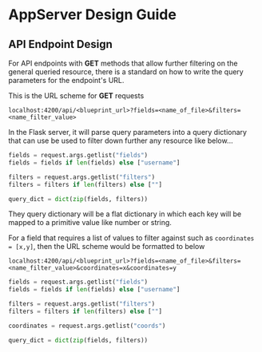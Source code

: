 # AppServer Design Guide

## API Endpoint Design

For API endpoints with **GET** methods that allow further filtering on the general queried resource,
there is a standard on how to write the query parameters for the endpoint's URL.

This is the URL scheme for **GET** requests

`localhost:4200/api/<blueprint_url>?fields=<name_of_file>&filters=<name_filter_value>`

In the Flask server, it will parse query parameters into a query dictionary that can use be used to
filter down further any resource like below...

```python
fields = request.args.getlist("fields")
fields = fields if len(fields) else ["username"]

filters = request.args.getlist("filters")
filters = filters if len(filters) else [""]

query_dict = dict(zip(fields, filters))
```

They query dictionary will be a flat dictionary in which each key will be mapped to a primitive
value like number or string.

For a field that requires a list of values to filter against such as `coordinates = [x,y]`, then the
URL scheme would be formatted to below

`localhost:4200/api/<blueprint_url>?fields=<name_of_file>&filters=<name_filter_value>&coordinates=x&coordinates=y`

```python
fields = request.args.getlist("fields")
fields = fields if len(fields) else ["username"]

filters = request.args.getlist("filters")
filters = filters if len(filters) else [""]

coordinates = request.args.getlist("coords")

query_dict = dict(zip(fields, filters))
```
